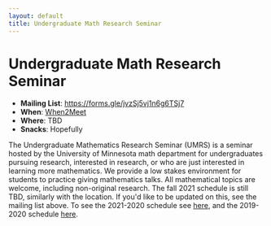 ```yaml
---
layout: default
title: Undergraduate Math Research Seminar
---
```

#  Undergraduate Math Research Seminar

* **Mailing List**: https://forms.gle/jvzSj5vj1n6g6TSj7
* **When**: <a href="https://www.when2meet.com/?12465894-SZMJT">When2Meet</a>
* **Where**: TBD
* **Snacks**: Hopefully

The Undergraduate Mathematics Research Seminar (UMRS) is a seminar hosted by the University of Minnesota math department for undergraduates pursuing research, interested in research, or who are just interested in learning more mathematics. We provide a low stakes environment for students to practice giving mathematics talks. All mathematical topics are welcome, including non-original research. The fall 2021 schedule is still TBD, similarly with the location. If you'd like to be updated on this, see the mailing list above. To see the 2021-2020 schedule see <a href="https://themodularperspective.com/outreach-spring-2021/">here</a>, and the 2019-2020 schedule <a href="https://sites.google.com/umn.edu/umrsfall2019/home">here</a>.
